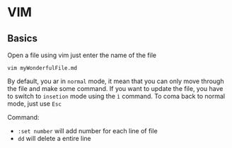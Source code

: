 # VIM

## Basics

Open a file using vim just enter the name of the file

```
vim myWonderfulFile.md
```

By default, you ar in `normal` mode, it mean that you can only move through the file and make some command.
If you want to update the file, you have to switch to `insetion` mode using the `ì` command.
To coma back to normal mode, just use `Esc`

Command:
- `:set number` will add number for each line of file
- `dd` will delete a entire line
